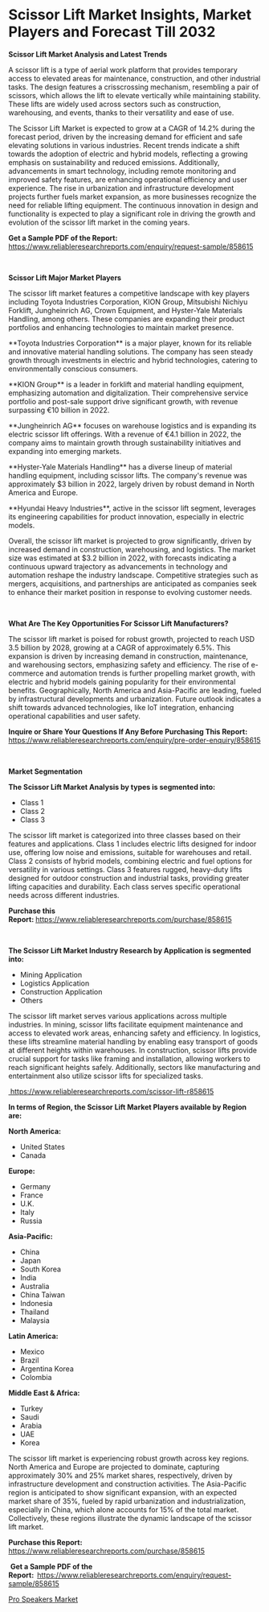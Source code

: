<p><h1>Scissor Lift Market Insights, Market Players and Forecast Till 2032</h1></p><p><strong>Scissor Lift Market Analysis and Latest Trends</strong></p>
<p><p>A scissor lift is a type of aerial work platform that provides temporary access to elevated areas for maintenance, construction, and other industrial tasks. The design features a crisscrossing mechanism, resembling a pair of scissors, which allows the lift to elevate vertically while maintaining stability. These lifts are widely used across sectors such as construction, warehousing, and events, thanks to their versatility and ease of use.</p><p>The Scissor Lift Market is expected to grow at a CAGR of 14.2% during the forecast period, driven by the increasing demand for efficient and safe elevating solutions in various industries. Recent trends indicate a shift towards the adoption of electric and hybrid models, reflecting a growing emphasis on sustainability and reduced emissions. Additionally, advancements in smart technology, including remote monitoring and improved safety features, are enhancing operational efficiency and user experience. The rise in urbanization and infrastructure development projects further fuels market expansion, as more businesses recognize the need for reliable lifting equipment. The continuous innovation in design and functionality is expected to play a significant role in driving the growth and evolution of the scissor lift market in the coming years.</p></p>
<p><strong>Get a Sample PDF of the Report:&nbsp;</strong> <a href="https://www.reliableresearchreports.com/enquiry/request-sample/858615?utm_campaign=2794&utm_medium=2&utm_source=Github&utm_content=ia&utm_term=08042025&utm_id=scissor-lift">https://www.reliableresearchreports.com/enquiry/request-sample/858615</a></p>
<p>&nbsp;</p>
<p><strong>Scissor Lift Major Market Players</strong></p>
<p><p>The scissor lift market features a competitive landscape with key players including Toyota Industries Corporation, KION Group, Mitsubishi Nichiyu Forklift, Jungheinrich AG, Crown Equipment, and Hyster-Yale Materials Handling, among others. These companies are expanding their product portfolios and enhancing technologies to maintain market presence.</p><p>**Toyota Industries Corporation** is a major player, known for its reliable and innovative material handling solutions. The company has seen steady growth through investments in electric and hybrid technologies, catering to environmentally conscious consumers. </p><p>**KION Group** is a leader in forklift and material handling equipment, emphasizing automation and digitalization. Their comprehensive service portfolio and post-sale support drive significant growth, with revenue surpassing €10 billion in 2022. </p><p>**Jungheinrich AG** focuses on warehouse logistics and is expanding its electric scissor lift offerings. With a revenue of €4.1 billion in 2022, the company aims to maintain growth through sustainability initiatives and expanding into emerging markets.</p><p>**Hyster-Yale Materials Handling** has a diverse lineup of material handling equipment, including scissor lifts. The company's revenue was approximately $3 billion in 2022, largely driven by robust demand in North America and Europe.</p><p>**Hyundai Heavy Industries**, active in the scissor lift segment, leverages its engineering capabilities for product innovation, especially in electric models.</p><p>Overall, the scissor lift market is projected to grow significantly, driven by increased demand in construction, warehousing, and logistics. The market size was estimated at $3.2 billion in 2022, with forecasts indicating a continuous upward trajectory as advancements in technology and automation reshape the industry landscape. Competitive strategies such as mergers, acquisitions, and partnerships are anticipated as companies seek to enhance their market position in response to evolving customer needs.</p></p>
<p>&nbsp;</p>
<p><strong>What Are The Key Opportunities For Scissor Lift Manufacturers?</strong></p>
<p><p>The scissor lift market is poised for robust growth, projected to reach USD 3.5 billion by 2028, growing at a CAGR of approximately 6.5%. This expansion is driven by increasing demand in construction, maintenance, and warehousing sectors, emphasizing safety and efficiency. The rise of e-commerce and automation trends is further propelling market growth, with electric and hybrid models gaining popularity for their environmental benefits. Geographically, North America and Asia-Pacific are leading, fueled by infrastructural developments and urbanization. Future outlook indicates a shift towards advanced technologies, like IoT integration, enhancing operational capabilities and user safety.</p></p>
<p><strong>Inquire or Share Your Questions If Any Before Purchasing This Report:</strong> <a href="https://www.reliableresearchreports.com/enquiry/pre-order-enquiry/858615?utm_campaign=2794&utm_medium=2&utm_source=Github&utm_content=ia&utm_term=08042025&utm_id=scissor-lift">https://www.reliableresearchreports.com/enquiry/pre-order-enquiry/858615</a></p>
<p>&nbsp;</p>
<p><strong>Market Segmentation</strong></p>
<p><strong>The Scissor Lift Market Analysis by types is segmented into:</strong></p>
<p><ul><li>Class 1</li><li>Class 2</li><li>Class 3</li></ul></p>
<p><p>The scissor lift market is categorized into three classes based on their features and applications. Class 1 includes electric lifts designed for indoor use, offering low noise and emissions, suitable for warehouses and retail. Class 2 consists of hybrid models, combining electric and fuel options for versatility in various settings. Class 3 features rugged, heavy-duty lifts designed for outdoor construction and industrial tasks, providing greater lifting capacities and durability. Each class serves specific operational needs across different industries.</p></p>
<p><strong>Purchase this Report:&nbsp;</strong><a href="https://www.reliableresearchreports.com/purchase/858615?utm_campaign=2794&utm_medium=2&utm_source=Github&utm_content=ia&utm_term=08042025&utm_id=scissor-lift">https://www.reliableresearchreports.com/purchase/858615</a></p>
<p>&nbsp;</p>
<p><strong>The Scissor Lift Market Industry Research by Application is segmented into:</strong></p>
<p><ul><li>Mining Application</li><li>Logistics Application</li><li>Construction Application</li><li>Others</li></ul></p>
<p><p>The scissor lift market serves various applications across multiple industries. In mining, scissor lifts facilitate equipment maintenance and access to elevated work areas, enhancing safety and efficiency. In logistics, these lifts streamline material handling by enabling easy transport of goods at different heights within warehouses. In construction, scissor lifts provide crucial support for tasks like framing and installation, allowing workers to reach significant heights safely. Additionally, sectors like manufacturing and entertainment also utilize scissor lifts for specialized tasks.</p></p>
<p><a href="https://www.reliableresearchreports.com/scissor-lift-r858615?utm_campaign=2794&utm_medium=2&utm_source=Github&utm_content=ia&utm_term=08042025&utm_id=scissor-lift">&nbsp;https://www.reliableresearchreports.com/scissor-lift-r858615</a></p>
<p><strong>In terms of Region, the Scissor Lift Market Players available by Region are:</strong></p>
<p>
    <p> <strong> North America: </strong>
        <ul>
            <li>United States</li>
            <li>Canada</li>
        </ul>
        </p> 
    <p> <strong> Europe: </strong>
        <ul>
            <li>Germany</li>
            <li>France</li>
            <li>U.K.</li>
            <li>Italy</li>
            <li>Russia</li>
        </ul>
        </p> 
    <p> <strong> Asia-Pacific: </strong>
        <ul>
            <li>China</li>
            <li>Japan</li>
            <li>South Korea</li>
            <li>India</li>
            <li>Australia</li>
            <li>China Taiwan</li>
            <li>Indonesia</li>
            <li>Thailand</li>
            <li>Malaysia</li>
        </ul>
        </p> 
    <p> <strong> Latin America: </strong>
        <ul>
            <li>Mexico</li>
            <li>Brazil</li>
            <li>Argentina Korea</li>
            <li>Colombia</li>
        </ul>
        </p> 
    <p> <strong> Middle East & Africa: </strong>
        <ul>
            <li>Turkey</li>
            <li>Saudi</li>
            <li>Arabia</li>
            <li>UAE</li>
            <li>Korea</li>
        </ul>
    </p>
    </p>
<p><p>The scissor lift market is experiencing robust growth across key regions. North America and Europe are projected to dominate, capturing approximately 30% and 25% market shares, respectively, driven by infrastructure development and construction activities. The Asia-Pacific region is anticipated to show significant expansion, with an expected market share of 35%, fueled by rapid urbanization and industrialization, especially in China, which alone accounts for 15% of the total market. Collectively, these regions illustrate the dynamic landscape of the scissor lift market.</p></p>
<p><strong>Purchase this Report: </strong><a href="https://www.reliableresearchreports.com/purchase/858615?utm_campaign=2794&utm_medium=2&utm_source=Github&utm_content=ia&utm_term=08042025&utm_id=scissor-lift">https://www.reliableresearchreports.com/purchase/858615</a></p>
<p>&nbsp;<strong>Get a Sample PDF of the Report:&nbsp;&nbsp;</strong><a href="https://www.reliableresearchreports.com/enquiry/request-sample/858615?utm_campaign=2794&utm_medium=2&utm_source=Github&utm_content=ia&utm_term=08042025&utm_id=scissor-lift">https://www.reliableresearchreports.com/enquiry/request-sample/858615</a></p>
<p><strong></strong></p>
<p><p><a href="https://github.com/abuugjetaj/Market-Research-Report-List-1/blob/main/pro-speakers-market.md?utm_campaign=2794&utm_medium=2&utm_source=Github&utm_content=ia&utm_term=08042025&utm_id=scissor-lift">Pro Speakers Market</a></p></p>